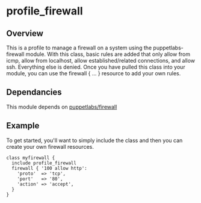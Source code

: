 # profile_firewall

## Overview

This is a profile to manage a firewall on a system using the
puppetlabs-firewall module.  With this class, basic rules are added that only
allow from icmp, allow from localhost, allow established/related connections,
and allow ssh.  Everything else is denied.  Once you have pulled this class
into your module, you can use the firewall { ... } resource to add your
own rules.

## Dependancies

This module depends on [puppetlabs/firewall](https://forge.puppetlabs.com/puppetlabs/firewall) 

## Example

To get started, you'll want to simply include the class and then you can
create your own firewall resources.  

```
class myfirewall {
  include profile_firewall
  firewall { '100 allow http':
    'proto'  => 'tcp',
    'port'   => '80',
    'action' => 'accept',
  }
}
```
